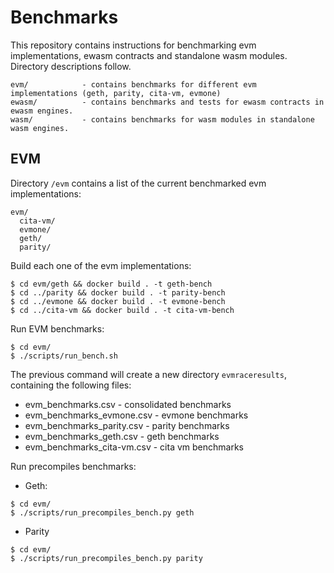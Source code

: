# Benchmarks

This repository contains instructions for benchmarking evm implementations, ewasm contracts and standalone wasm modules. Directory descriptions follow.

```
evm/            - contains benchmarks for different evm implementations (geth, parity, cita-vm, evmone)
ewasm/          - contains benchmarks and tests for ewasm contracts in ewasm engines.
wasm/           - contains benchmarks for wasm modules in standalone wasm engines.
```


## EVM

Directory `/evm` contains a list of the current benchmarked evm implementations:

```
evm/
  cita-vm/
  evmone/
  geth/
  parity/
```

Build each one of the evm implementations:

```
$ cd evm/geth && docker build . -t geth-bench
$ cd ../parity && docker build . -t parity-bench
$ cd ../evmone && docker build . -t evmone-bench
$ cd ../cita-vm && docker build . -t cita-vm-bench
```

Run EVM benchmarks:

```
$ cd evm/
$ ./scripts/run_bench.sh
```

The previous command will create a new directory `evmraceresults`, containing the following files:

- evm_benchmarks.csv - consolidated benchmarks
- evm_benchmarks_evmone.csv - evmone benchmarks
- evm_benchmarks_parity.csv - parity benchmarks
- evm_benchmarks_geth.csv - geth benchmarks
- evm_benchmarks_cita-vm.csv - cita vm benchmarks

Run precompiles benchmarks:

- Geth:

```
$ cd evm/
$ ./scripts/run_precompiles_bench.py geth 
```

- Parity
```
$ cd evm/
$ ./scripts/run_precompiles_bench.py parity
```

